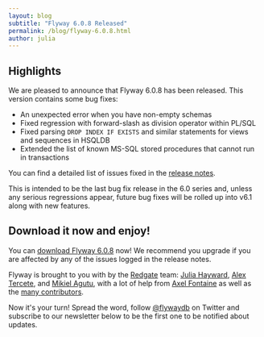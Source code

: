 ```yaml
---
layout: blog
subtitle: "Flyway 6.0.8 Released"
permalink: /blog/flyway-6.0.8.html
author: julia
---
```


## Highlights

We are pleased to announce that Flyway 6.0.8 has been released. This version contains some bug fixes:

- An unexpected error when you have non-empty schemas
- Fixed regression with forward-slash as division operator within PL/SQL
- Fixed parsing `DROP INDEX IF EXISTS` and similar statements for views and sequences in HSQLDB
- Extended the list of known MS-SQL stored procedures that cannot run in transactions

You can find a detailed list of issues fixed in the [release notes](/documentation/releaseNotes#6.0.8).

This is intended to be the last bug fix release in the 6.0 series and, unless any serious regressions appear,
future bug fixes will be rolled up into v6.1 along with new features.

## Download it now and enjoy!

You can [download Flyway 6.0.8](/download) now! We recommend you upgrade if you are affected by any of the issues
logged in the release notes.

Flyway is brought to you with <i class="fa fa-heart"></i> by the [Redgate](https://red-gate.com) team:
[Julia Hayward](https://twitter.com/Julia_Hayward),
[Alex Tercete](https://twitter.com/alextercete), and [Mikiel Agutu](https://twitter.com/mikielagutu),
with a lot of help from [Axel Fontaine](https://twitter.com/axelfontaine)
as well as the [many contributors](/documentation/contribute/hallOfFame).

Now it's your turn! Spread the word, follow [@flywaydb](https://twitter.com/flywaydb) on Twitter and subscribe
to our newsletter below to be the first one to be notified about updates.